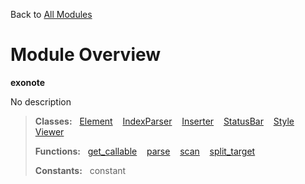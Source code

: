 Back to [All Modules](https://github.com/pyrustic/exonote/blob/master/docs/modules/README.md#readme)

# Module Overview

**exonote**
 
No description

> **Classes:** &nbsp; [Element](https://github.com/pyrustic/exonote/blob/master/docs/modules/content/exonote/content/classes/Element.md#class-element) &nbsp;&nbsp; [IndexParser](https://github.com/pyrustic/exonote/blob/master/docs/modules/content/exonote/content/classes/IndexParser.md#class-indexparser) &nbsp;&nbsp; [Inserter](https://github.com/pyrustic/exonote/blob/master/docs/modules/content/exonote/content/classes/Inserter.md#class-inserter) &nbsp;&nbsp; [StatusBar](https://github.com/pyrustic/exonote/blob/master/docs/modules/content/exonote/content/classes/StatusBar.md#class-statusbar) &nbsp;&nbsp; [Style](https://github.com/pyrustic/exonote/blob/master/docs/modules/content/exonote/content/classes/Style.md#class-style) &nbsp;&nbsp; [Viewer](https://github.com/pyrustic/exonote/blob/master/docs/modules/content/exonote/content/classes/Viewer.md#class-viewer)
>
> **Functions:** &nbsp; [get\_callable](https://github.com/pyrustic/exonote/blob/master/docs/modules/content/exonote/content/functions.md#get_callable) &nbsp;&nbsp; [parse](https://github.com/pyrustic/exonote/blob/master/docs/modules/content/exonote/content/functions.md#parse) &nbsp;&nbsp; [scan](https://github.com/pyrustic/exonote/blob/master/docs/modules/content/exonote/content/functions.md#scan) &nbsp;&nbsp; [split\_target](https://github.com/pyrustic/exonote/blob/master/docs/modules/content/exonote/content/functions.md#split_target)
>
> **Constants:** &nbsp; constant
